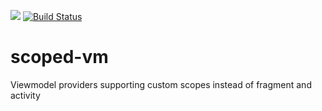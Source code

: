 [![](https://jitpack.io/v/dhabensky/scoped-vm.svg)](https://jitpack.io/#dhabensky/scoped-vm)
[![Build Status](https://travis-ci.com/dhabensky/scoped-vm.svg?branch=master)](https://travis-ci.com/dhabensky/scoped-vm)

# scoped-vm
Viewmodel providers supporting custom scopes instead of fragment and activity

